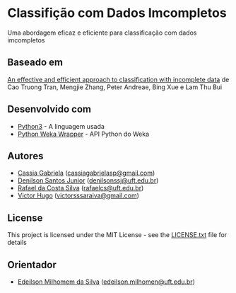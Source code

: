 # Classifição com Dados Imcompletos
Uma abordagem eficaz e eficiente para classificação com dados imcompletos

## Baseado em

[An effective and efficient approach to classification with incomplete data](https://www.sciencedirect.com/science/article/abs/pii/S0950705118302429) de Cao Truong Tran, Mengjie Zhang, Peter Andreae, Bing Xue e Lam Thu Bui 

## Desenvolvido com

* [Python3](https://docs.python.org/3/) - A linguagem usada
* [Python Weka Wrapper](https://github.com/fracpete/python-weka-wrapper3.git) - API Python do Weka

## Autores

* [Cassia Gabriela](http://github.com/) (cassiagabrielasp@gmail.com)
* [Denilson Santos Junior](http://github.com/) (denilsonssj@uft.edu.br)
* [Rafael da Costa Silva](https://github.com/RafaelSilva7) (rafaelcs@uft.edu.br)
* [Victor Hugo](http://github.com/) (victorsssaraiva@gmail.com) 

## License

This project is licensed under the MIT License - see the [LICENSE.txt](LICENSE.txt) file for details

## Orientador

* [Edeilson Milhomem da Silva](http://github.com/) (edeilson.milhomen@uft.edu.br)
